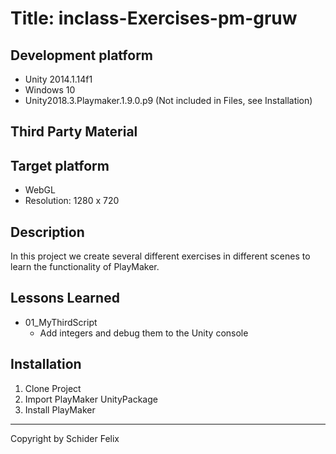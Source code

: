 # Title: inclass-Exercises-pm-gruw

## Development platform
* Unity 2014.1.14f1
* Windows 10
* Unity2018.3.Playmaker.1.9.0.p9 (Not included in Files, see Installation)

## Third Party Material

## Target platform
* WebGL
* Resolution: 1280 x 720 

## Description
In this project we create several different exercises in different scenes to learn the functionality of PlayMaker.
## Lessons Learned
* 01_MyThirdScript
    * Add integers and debug them to the Unity console

## Installation
1. Clone Project
2. Import PlayMaker UnityPackage
3. Install PlayMaker

***

Copyright by Schider Felix